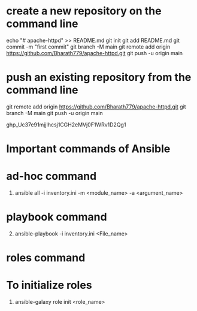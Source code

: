 # create a new repository on the command line
echo "# apache-httpd" >> README.md
git init
git add README.md
git commit -m "first commit"
git branch -M main
git remote add origin https://github.com/Bharath779/apache-httpd.git
git push -u origin main

# push an existing repository from the command line
git remote add origin https://github.com/Bharath779/apache-httpd.git
git branch -M main
git push -u origin main

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

# Important commands of Ansible

# ad-hoc command
1. ansible all<Host> -i inventory.ini -m <module_name> -a <argument_name>

# playbook command
2. ansible-playbook -i inventory.ini <File_name>

# roles command
# To initialize roles
1. ansible-galaxy role init <role_name>